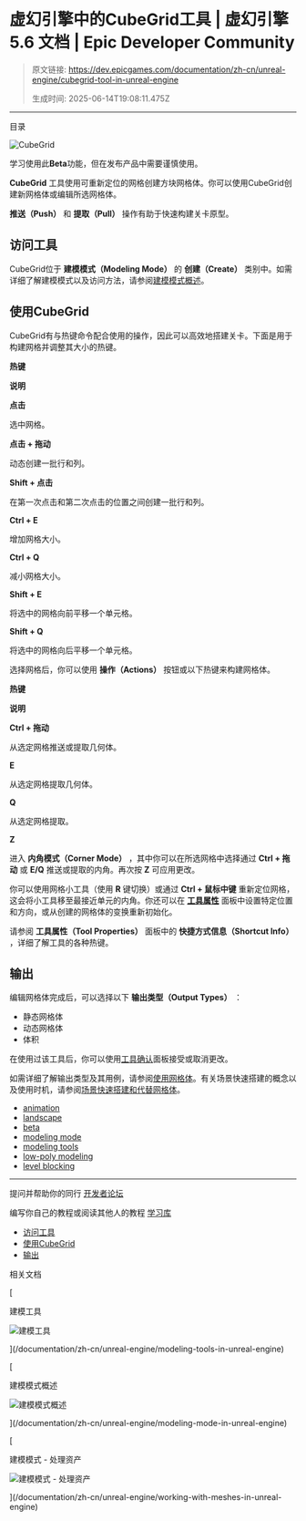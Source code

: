 # 虚幻引擎中的CubeGrid工具 | 虚幻引擎 5.6 文档 | Epic Developer Community

> 原文链接: https://dev.epicgames.com/documentation/zh-cn/unreal-engine/cubegrid-tool-in-unreal-engine
> 
> 生成时间: 2025-06-14T19:08:11.475Z

---

目录

![CubeGrid](https://dev.epicgames.com/community/api/documentation/image/db6deb35-7c79-4dbb-8100-ec20d9edbe4f?resizing_type=fill&width=1920&height=335)

学习使用此**Beta**功能，但在发布产品中需要谨慎使用。

**CubeGrid** 工具使用可重新定位的网格创建方块网格体。你可以使用CubeGrid创建新网格体或编辑所选网格体。

**推送（Push）** 和 **提取（Pull）** 操作有助于快速构建关卡原型。

## 访问工具

CubeGrid位于 **建模模式（Modeling Mode）** 的 **创建（Create）** 类别中。如需详细了解建模模式以及访问方法，请参阅[建模模式概述](/documentation/zh-cn/unreal-engine/modeling-mode-in-unreal-engine)。

## 使用CubeGrid

CubeGrid有与热键命令配合使用的操作，因此可以高效地搭建关卡。下面是用于构建网格并调整其大小的热键。

**热键**

**说明**

**点击**

选中网格。

**点击 + 拖动**

动态创建一批行和列。

**Shift + 点击**

在第一次点击和第二次点击的位置之间创建一批行和列。

**Ctrl + E**

增加网格大小。

**Ctrl + Q**

减小网格大小。

**Shift + E**

将选中的网格向前平移一个单元格。

**Shift + Q**

将选中的网格向后平移一个单元格。

选择网格后，你可以使用 **操作（Actions）** 按钮或以下热键来构建网格体。

**热键**

**说明**

**Ctrl + 拖动**

从选定网格推送或提取几何体。

**E**

从选定网格提取几何体。

**Q**

从选定网格提取。

**Z**

进入 **内角模式（Corner Mode）** ，其中你可以在所选网格中选择通过 **Ctrl + 拖动** 或 **E/Q** 推送或提取的内角。再次按 **Z** 可应用更改。

你可以使用网格小工具（使用 **R** 键切换）或通过 **Ctrl + 鼠标中键** 重新定位网格，这会将小工具移至最接近单元的内角。你还可以在 **[工具属性](/documentation/zh-cn/unreal-engine/modeling-mode-in-unreal-engine#%E8%AE%BF%E9%97%AE%E5%BB%BA%E6%A8%A1%E6%A8%A1%E5%BC%8F)** 面板中设置特定位置和方向，或从创建的网格体的变换重新初始化。

请参阅 **工具属性（Tool Properties）** 面板中的 **快捷方式信息（Shortcut Info）** ，详细了解工具的各种热键。

## 输出

编辑网格体完成后，可以选择以下 **输出类型（Output Types）** ：

-   静态网格体
-   动态网格体
-   体积

在使用过该工具后，你可以使用[工具确认](/documentation/zh-cn/unreal-engine/modeling-mode-in-unreal-engine#%E5%B7%A5%E5%85%B7-%E6%92%A4%E9%94%80%E5%8E%86%E5%8F%B2%E8%AE%B0%E5%BD%95%E5%92%8C%E6%8E%A5%E5%8F%97%E6%9B%B4%E6%94%B9)面板接受或取消更改。

如需详细了解输出类型及其用例，请参阅[使用网格体](/documentation/zh-cn/unreal-engine/working-with-meshes-in-unreal-engine)。有关场景快速搭建的概念以及使用时机，请参阅[场景快速搭建和代替网格体](https://dev.epicgames.com/community/learning/tutorials/bXd/unreal-engine-blockouts-and-stand-in-meshes)。

-   [animation](https://dev.epicgames.com/community/search?query=animation)
-   [landscape](https://dev.epicgames.com/community/search?query=landscape)
-   [beta](https://dev.epicgames.com/community/search?query=beta)
-   [modeling mode](https://dev.epicgames.com/community/search?query=modeling%20mode)
-   [modeling tools](https://dev.epicgames.com/community/search?query=modeling%20tools)
-   [low-poly modeling](https://dev.epicgames.com/community/search?query=low-poly%20modeling)
-   [level blocking](https://dev.epicgames.com/community/search?query=level%20blocking)

* * *

提问并帮助你的同行 [开发者论坛](https://forums.unrealengine.com/categories?tag=unreal-engine)

编写你自己的教程或阅读其他人的教程 [学习库](https://dev.epicgames.com/community/unreal-engine/learning)

-   [访问工具](/documentation/zh-cn/unreal-engine/cubegrid-tool-in-unreal-engine#%E8%AE%BF%E9%97%AE%E5%B7%A5%E5%85%B7)
-   [使用CubeGrid](/documentation/zh-cn/unreal-engine/cubegrid-tool-in-unreal-engine#%E4%BD%BF%E7%94%A8cubegrid)
-   [输出](/documentation/zh-cn/unreal-engine/cubegrid-tool-in-unreal-engine#%E8%BE%93%E5%87%BA)

相关文档

[

建模工具

![建模工具](https://dev.epicgames.com/community/api/documentation/image/152a0302-28b3-46e6-91d6-98c2ff1dde1b?resizing_type=fit&width=160&height=92)

](/documentation/zh-cn/unreal-engine/modeling-tools-in-unreal-engine)

[

建模模式概述

![建模模式概述](https://dev.epicgames.com/community/api/documentation/image/5f9ab70c-68fd-4dd1-9e68-9294f46ed6e0?resizing_type=fit&width=160&height=92)

](/documentation/zh-cn/unreal-engine/modeling-mode-in-unreal-engine)

[

建模模式 - 处理资产

![建模模式 - 处理资产](https://dev.epicgames.com/community/api/documentation/image/a47163cd-8973-4f6f-b9d8-6f3f03f03df0?resizing_type=fit&width=160&height=92)

](/documentation/zh-cn/unreal-engine/working-with-meshes-in-unreal-engine)